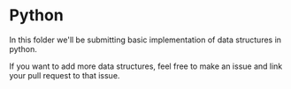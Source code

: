 # Python
In this folder we'll be submitting basic implementation of data structures in python.

If you want to add more data structures,  feel free to make an issue and link your pull request to that issue.
